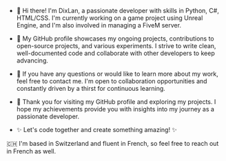 - 👋 Hi there! I'm DixLan, a passionate developer with skills in Python, C#, HTML/CSS. I'm currently working on a game project using Unreal Engine, and I'm also involved in managing a FiveM server.

- 🚀 My GitHub profile showcases my ongoing projects, contributions to open-source projects, and various experiments. I strive to write clean, well-documented code and collaborate with other developers to keep advancing.

- 🌟 If you have any questions or would like to learn more about my work, feel free to contact me. I'm open to collaboration opportunities and constantly driven by a thirst for continuous learning.

- 🔎 Thank you for visiting my GitHub profile and exploring my projects. I hope my achievements provide you with insights into my journey as a passionate developer.

- ✨ Let's code together and create something amazing! ✨

🇨🇭 I'm based in Switzerland and fluent in French, so feel free to reach out in French as well.

<!---
DixLan/DixLan is a ✨ special ✨ repository because its `README.md` (this file) appears on your GitHub profile.
You can click the Preview link to take a look at your changes.
--->

